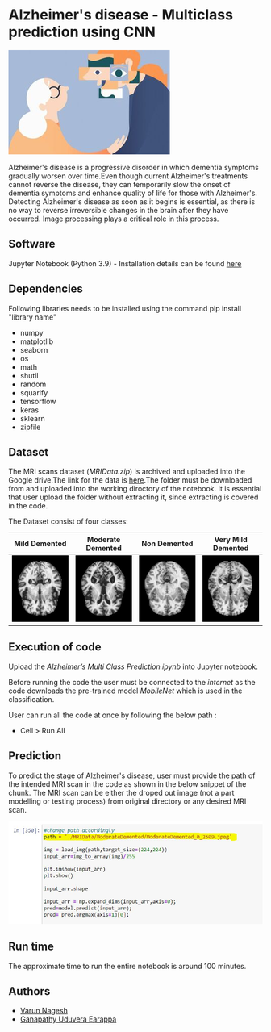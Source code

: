 # Alzheimer's disease - Multiclass prediction using CNN
![alt text](Images/senior_woman_adult_daughter_unrecognizable_50.jpeg)

Alzheimer's disease is a progressive disorder in which dementia symptoms gradually worsen over time.Even though current Alzheimer's treatments cannot reverse the disease, they can temporarily slow the onset of dementia symptoms and enhance quality of life for those with Alzheimer's. Detecting Alzheimer's disease as soon as it begins is essential, as there is no way to reverse irreversible changes in the brain after they have occurred. Image processing plays a critical role in this process.

## Software
Jupyter Notebook (Python 3.9) - Installation details can be found [here](https://docs.jupyter.org/en/latest/install/notebook-classic.html#:~:text=Jupyter%20installation%20requires%20Python%203.3,%2C%20pip%2C%20instead%20of%20Anaconda.)

## Dependencies

Following libraries needs to be installed using the command  pip install "library name" 

- numpy
- matplotlib
- seaborn
- os
- math
- shutil
- random
- squarify
- tensorflow
- keras
- sklearn
- zipfile

## Dataset

The MRI scans dataset (*MRIData.zip*) is archived and uploaded into the Google drive.The link for the data is [here](https://drive.google.com/file/d/1df0NMnziOa9xe9-x6Tl_yNeKQAfrzwy4/view?usp=sharing).The folder must be downloaded from  and uploaded into the working diroctory of the notebook. It is essential that user upload the folder without extracting it, since extracting is covered in the code.

The Dataset consist of four classes:

Mild Demented            |  Moderate Demented           |  Non Demented        |  Very Mild Demented
:-------------------------:|:-------------------------: |:-------------------------: |:-------------------------:
![alt text](Images/mildDem6.jpg)  |  ![alt text](Images/moderateDem10.jpg) |![alt text](Images/nonDem10.jpg) | ![alt text](Images/verymildDem9.jpg)



## Execution of code

Upload the *Alzheimer’s Multi Class Prediction.ipynb* into Jupyter notebook.

Before running the code the user must be connected to the *internet* as the code downloads the pre-trained model *MobileNet* which is used in the classification.

User can run all the code at once by following the below path :
- Cell > Run All

## Prediction

To predict the stage of Alzheimer's disease, user must provide the path of the intended MRI scan in the code as shown in the below snippet of the chunk. The MRI scan can be either the droped out image (not a part modelling or testing process) from original directory or any desired MRI scan.

![alt text](Images/Capture.JPG)

## Run time

The approximate time to run the entire notebook is around 100 minutes.

## Authors

- [Varun Nagesh](https://github.com/ACM40960/project-20200599)
- [Ganapathy Uduvera Earappa](https://github.com/ACM40960/project-21200172)
